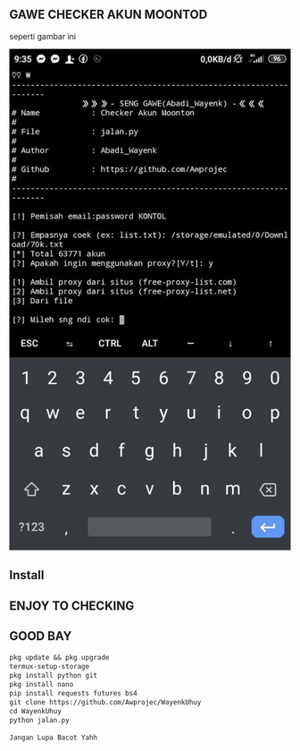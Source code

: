 ## GAWE CHECKER AKUN MOONTOD

seperti gambar ini

![IMG](SS.jpg)

## Install

## ENJOY TO CHECKING

## GOOD BAY
```
pkg update && pkg upgrade
termux-setup-storage
pkg install python git
pkg install nano
pip install requests futures bs4
git clone https://github.com/Awprojec/WayenkUhuy
cd WayenkUhuy
python jalan.py
```

```Jangan Lupa Bacot Yahh```
